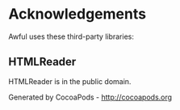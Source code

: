 # Acknowledgements
Awful uses these third-party libraries:

## HTMLReader

HTMLReader is in the public domain.

Generated by CocoaPods - http://cocoapods.org
